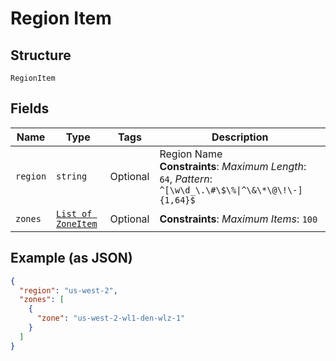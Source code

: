 
# Region Item

## Structure

`RegionItem`

## Fields

| Name | Type | Tags | Description |
|  --- | --- | --- | --- |
| `region` | `string` | Optional | Region Name<br>**Constraints**: *Maximum Length*: `64`, *Pattern*: `^[\w\d_\.\#\$\%\|^\&\*\@\!\-]{1,64}$` |
| `zones` | [`List of ZoneItem`](../../doc/models/zone-item.md) | Optional | **Constraints**: *Maximum Items*: `100` |

## Example (as JSON)

```json
{
  "region": "us-west-2",
  "zones": [
    {
      "zone": "us-west-2-wl1-den-wlz-1"
    }
  ]
}
```


